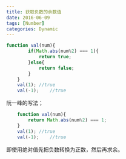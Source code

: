 ```yaml
---
title: 获取负数的余数值
date: 2016-06-09
tags: [Number]
categories: Dynamic
---
```


```javascript
function val(num){
        if(Math.abs(num%2) === 1){
            return true;
        }else{
            return false;
        }
    }
    val(1); //true
    val(-1);    //true
```

阮一峰的写法；

```javascript
    function val(num){
        return Math.abs(num%2) === 1;
    }
    val(1); //true
    val(-1);    //true
```

即使用绝对值先把负数转换为正数，然后再求余。